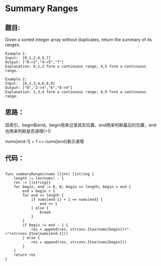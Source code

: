 # Summary Ranges

## 题目:

Given a sorted integer array without duplicates, return the summary of its ranges.

```
Example 1:
Input:  [0,1,2,4,5,7]
Output: ["0->2","4->5","7"]
Explanation: 0,1,2 form a continuous range; 4,5 form a continuous range.

Example 2:
Input:  [0,2,3,4,6,8,9]
Output: ["0","2->4","6","8->9"]
Explanation: 2,3,4 form a continuous range; 8,9 form a continuous range.
```

## 思路：
  
  双索引，begin和end。begin用来记录其实位置，end用来判断最后的位置，end也用来判断是否递增(+1)
  
  nums[end-1] + 1 == nums[end]表示递增
  
## 代码：

```golang

func summaryRanges(nums []int) []string {
    length := len(nums) - 1
    res := []string{}
    for begin, end := 0, 0; begin <= length; begin = end {
        end = begin + 1 
        for end <= length {
            if nums[end-1] + 1 == nums[end] {
                end += 1
            } else {
                break
            }
        }
        if begin != end - 1 {
            res = append(res, strconv.Itoa(nums[begin])+"->"+strconv.Itoa(nums[end-1]))
        } else {
            res = append(res, strconv.Itoa(nums[begin]))
        }
    }
    return res
}

```
